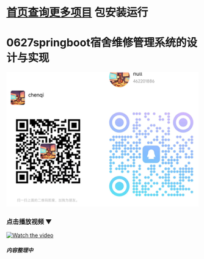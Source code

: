 # [首页查询更多项目](https://github.com/GraduationProject-springboot) 包安装运行


# 0627springboot宿舍维修管理系统的设计与实现

![picture](https://raw.githubusercontent.com/GraduationProject-springboot/.github/main/img/wx.png)

### 点击播放视频 ▼
[![Watch the video](https://i.sstatic.net/Vp2cE.png)](https://www.bilibili.com/video/BV1eMbYemE1U?p=123)


#####   内容整理中  











